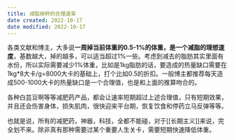 ```yaml
---
title: 减脂掉秤的合理速率
date created: 2022-10-17
date modified: 2022-10-17
---
```


各类文献和博主，大多说**一周掉当前体重的0.5-1%的体重，是一个减脂的理想速度**，基数越大，掉的越多，可以适当超过1%一些。考虑到减去的脂肪其实里面有水份，所以实际需要减少1%体重，比如是1kg脂肪的话，要造成的热量缺口需要在1kg*8大卡/g=8000大卡的基础上，打个比如0.5的折扣。一般博主都推荐每天造成500-1000大卡的热量缺口是一个合理值，也是和上面的推算吻合的。

各种白芸豆啊等等减肥药产品，都会让速率短期超过上述合理值，只有短期效果，并且还会伤害身体，损失肌肉，很快迎来平台期，恢复饮食和停药立马反弹等等。

也就是说，所有的减肥药，神器，科技，全都不能碰，对于[[长期主义]]来说，完全划不来。除非真有那种需要过某个重要人生关卡，需要短期快速降低体重。


